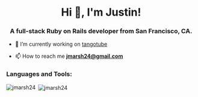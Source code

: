 <h1 align="center">Hi 👋, I'm Justin!</h1>
<h3 align="center">A full-stack Ruby on Rails developer from San Francisco, CA.</h3>

- 🔭 I’m currently working on [tangotube](https://github.com/jmarsh24/tangotube)

- 📫 How to reach me **jmarsh24@gmail.com**


<h3 align="left">Languages and Tools:</h3>

<p><img align="left" src="https://github-readme-stats.vercel.app/api/top-langs/?username=jmarsh24&layout=compact" alt="jmarsh24" /></p>

<p>&nbsp;<img align="center" src="https://github-readme-stats.vercel.app/api?username=jmarsh24&show_icons=true" alt="jmarsh24" /></p>
